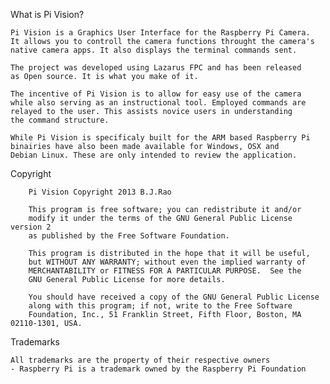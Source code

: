 What is Pi Vision?

	Pi Vision is a Graphics User Interface for the Raspberry Pi Camera.
	It allows you to controll the camera functions throught the camera's
	native camera apps. It also displays the terminal commands sent. 
	
	The project was developed using Lazarus FPC and has been released 
	as Open source. It is what you make of it.
	
	The incentive of Pi Vision is to allow for easy use of the camera 
	while also serving as an instructional tool. Employed commands are 
	relayed to the user. This assists novice users in understanding 
	the command structure.
	
	While Pi Vision is specificaly built for the ARM based Raspberry Pi 
	binairies have also been made available for Windows, OSX and 
	Debian Linux. These are only intended to review the application.   
	
Copyright

     	Pi Vision Copyright 2013 B.J.Rao

     	This program is free software; you can redistribute it and/or
     	modify it under the terms of the GNU General Public License version 2
     	as published by the Free Software Foundation.

     	This program is distributed in the hope that it will be useful,
     	but WITHOUT ANY WARRANTY; without even the implied warranty of
     	MERCHANTABILITY or FITNESS FOR A PARTICULAR PURPOSE.  See the
     	GNU General Public License for more details.

     	You should have received a copy of the GNU General Public License
     	along with this program; if not, write to the Free Software
     	Foundation, Inc., 51 Franklin Street, Fifth Floor, Boston, MA  02110-1301, USA.

Trademarks

	All trademarks are the property of their respective owners
	- Raspberry Pi is a trademark owned by the Raspberry Pi Foundation 
